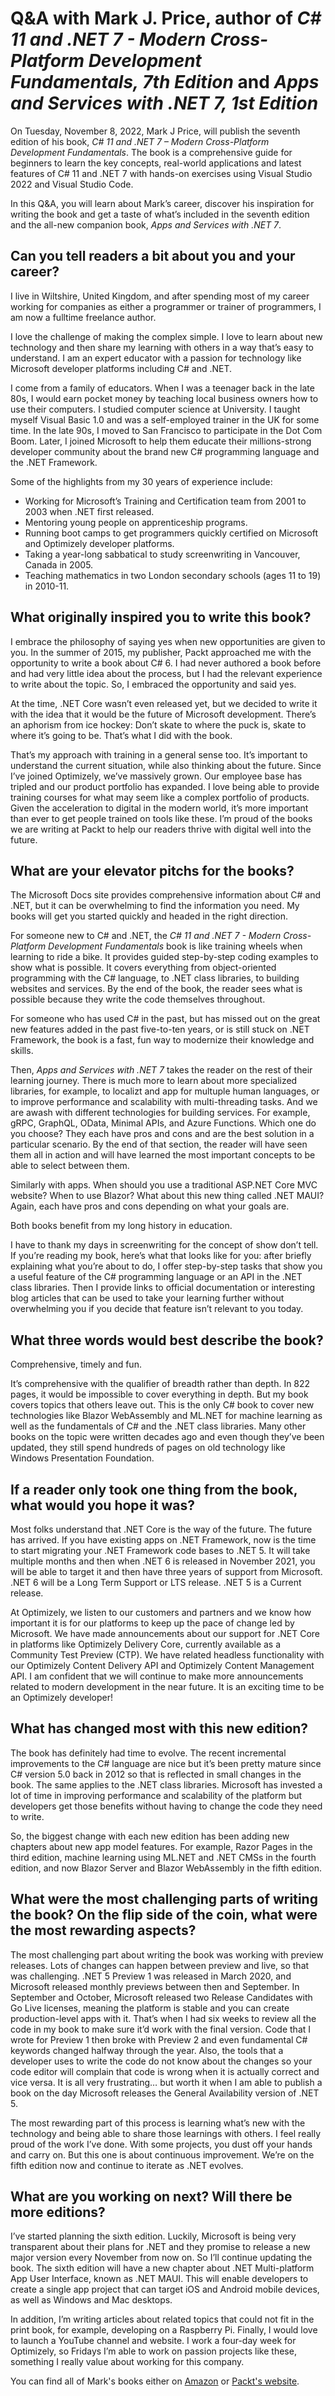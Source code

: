 # Q&A with Mark J. Price, author of *C# 11 and .NET 7 - Modern Cross-Platform Development Fundamentals, 7th Edition* and *Apps and Services with .NET 7, 1st Edition*

On Tuesday, November 8, 2022, Mark J Price, will publish the seventh edition of his book, *C# 11 and .NET 7 – 
Modern Cross-Platform Development Fundamentals*. The book is a comprehensive guide for beginners to learn 
the key concepts, real-world applications and latest features of C# 11 and .NET 7 with hands-on exercises 
using Visual Studio 2022 and Visual Studio Code. 

In this Q&A, you will learn about Mark’s career, discover his inspiration for writing the book and get a 
taste of what’s included in the seventh edition and the all-new companion book, *Apps and Services with .NET 7*.

## Can you tell readers a bit about you and your career?

I live in Wiltshire, United Kingdom, and after spending most of my career working for companies as either a 
programmer or trainer of programmers, I am now a fulltime freelance author. 

I love the challenge of making the complex simple. I love to learn about new technology and then share my learning 
with others in a way that’s easy to understand. I am an expert educator with a passion for technology like 
Microsoft developer platforms including C# and .NET.

I come from a family of educators. When I was a teenager back in the late 80s, I would earn pocket money by teaching 
local business owners how to use their computers. I studied computer science at University. I taught myself Visual 
Basic 1.0 and was a self-employed trainer in the UK for some time. In the late 90s, I moved to San Francisco to 
participate in the Dot Com Boom. Later, I joined Microsoft to help them educate their millions-strong developer 
community about the brand new C# programming language and the .NET Framework.

Some of the highlights from my 30 years of experience include: 

- Working for Microsoft’s Training and Certification team from 2001 to 2003 when .NET first released.
- Mentoring young people on apprenticeship programs.
- Running boot camps to get programmers quickly certified on Microsoft and Optimizely developer platforms. 
- Taking a year-long sabbatical to study screenwriting in Vancouver, Canada in 2005.
- Teaching mathematics in two London secondary schools (ages 11 to 19) in 2010-11.

## What originally inspired you to write this book?

I embrace the philosophy of saying yes when new opportunities are given to you. In the summer of 2015, 
my publisher, Packt approached me with the opportunity to write a book about C# 6. I had never authored 
a book before and had very little idea about the process, but I had the relevant experience to write about 
the topic. So, I embraced the opportunity and said yes.

At the time, .NET Core wasn’t even released yet, but we decided to write it with the idea that it would be 
the future of Microsoft development. There’s an aphorism from ice hockey: Don’t skate to where the puck is, 
skate to where it’s going to be. That’s what I did with the book.

That’s my approach with training in a general sense too. It’s important to understand the current situation, 
while also thinking about the future. Since I’ve joined Optimizely, we’ve massively grown. Our employee base 
has tripled and our product portfolio has expanded. I love being able to provide training courses for what 
may seem like a complex portfolio of products. Given the acceleration to digital in the modern world, it’s 
more important than ever to get people trained on tools like these. I’m proud of the books we are writing 
at Packt to help our readers thrive with digital well into the future.

## What are your elevator pitchs for the books?

The Microsoft Docs site provides comprehensive information about C# and .NET, but it can be overwhelming to 
find the information you need. My books will get you started quickly and headed in the right direction.

For someone new to C# and .NET, the *C# 11 and .NET 7 - Modern Cross-Platform Development Fundamentals* book is 
like training wheels when learning to ride a bike. It provides guided step-by-step coding examples to show what 
is possible. It covers everything from object-oriented programming with the C# language, to .NET class libraries, 
to building websites and services. By the end of the book, the reader sees what is possible because they write 
the code themselves throughout.

For someone who has used C# in the past, but has missed out on the great new features added in the past 
five-to-ten years, or is still stuck on .NET Framework, the book is a fast, fun way to modernize their 
knowledge and skills.

Then, *Apps and Services with .NET 7* takes the reader on the rest of their learning journey. There is much more 
to learn about more specialized libraries, for example, to localizt and app for multuple human languages, or to 
improve performance and scalability with multi-threading tasks. And we are awash with different technologies for 
building services. For example, gRPC, GraphQL, OData, Minimal APIs, and Azure Functions. Which one do you choose? 
They each have pros and cons and are the best solution in a particular scenario. By the end of that section, the 
reader will have seen them all in action and will have learned the most important concepts to be able to select 
between them.

Similarly with apps. When should you use a traditional ASP.NET Core MVC website? When to use Blazor? What about 
this new thing called .NET MAUI? Again, each have pros and cons depending on what your goals are.

Both books benefit from my long history in education.

I have to thank my days in screenwriting for the concept of show don’t tell. If you’re reading my book, here’s 
what that looks like for you: after briefly explaining what you’re about to do, I offer step-by-step tasks that 
show you a useful feature of the C# programming language or an API in the .NET class libraries. Then I provide 
links to official documentation or interesting blog articles that can be used to take your learning further 
without overwhelming you if you decide that feature isn’t relevant to you today.

## What three words would best describe the book? 

Comprehensive, timely and fun.

It’s comprehensive with the qualifier of breadth rather than depth. In 822 pages, it would be impossible to cover 
everything in depth. But my book covers topics that others leave out. This is the only C# book to cover new 
technologies like Blazor WebAssembly and ML.NET for machine learning as well as the fundamentals of C# and the 
.NET class libraries. Many other books on the topic were written decades ago and even though they’ve been updated, 
they still spend hundreds of pages on old technology like Windows Presentation Foundation.

## If a reader only took one thing from the book, what would you hope it was? 

Most folks understand that .NET Core is the way of the future. The future has arrived. If you have existing apps on .NET Framework, now is the time to 
start migrating your .NET Framework code bases to .NET 5. It will take multiple months and then when .NET 6 is released in November 2021, you will be 
able to target it and then have three years of support from Microsoft. .NET 6 will be a Long Term Support or LTS release. .NET 5 is a Current release.

At Optimizely, we listen to our customers and partners and we know how important it is for our platforms to keep up the pace of change led by Microsoft. 
We have made announcements about our support for .NET Core in platforms like Optimizely Delivery Core, currently available as a Community Test Preview 
(CTP). We have related headless functionality with our Optimizely Content Delivery API and Optimizely Content Management API. I am confident that we 
will continue to make more announcements related to modern development in the near future. It is an exciting time to be an Optimizely developer! 

## What has changed most with this new edition?

The book has definitely had time to evolve. The recent incremental improvements to the C# language are nice but it’s been pretty mature since C# version 
5.0 back in 2012 so that is reflected in small changes in the book. The same applies to the .NET class libraries. Microsoft has invested a lot of time in 
improving performance and scalability of the platform but developers get those benefits without having to change the code they need to write.

So, the biggest change with each new edition has been adding new chapters about new app model features. For example, Razor Pages in the third edition, 
machine learning using ML.NET and .NET CMSs in the fourth edition, and now Blazor Server and Blazor WebAssembly in the fifth edition.

## What were the most challenging parts of writing the book? On the flip side of the coin, what were the most rewarding aspects?

The most challenging part about writing the book was working with preview releases. Lots of changes can happen between preview and live, so that was 
challenging. .NET 5 Preview 1 was released in March 2020, and Microsoft released monthly previews between then and September. In September and October, 
Microsoft released two Release Candidates with Go Live licenses, meaning the platform is stable and you can create production-level apps with it. That’s 
when I had six weeks to review all the code in my book to make sure it’d work with the final version. Code that I wrote for Preview 1 then broke with 
Preview 2 and even fundamental C# keywords changed halfway through the year. Also, the tools that a developer uses to write the code do not know about 
the changes so your code editor will complain that code is wrong when it is actually correct and vice versa. It is all very frustrating… but worth it 
when I am able to publish a book on the day Microsoft releases the General Availability version of .NET 5.

The most rewarding part of this process is learning what’s new with the technology and being able to share those learnings with others. I feel really 
proud of the work I’ve done. With some projects, you dust off your hands and carry on. But this one is about continuous improvement. We’re on the fifth 
edition now and continue to iterate as .NET evolves.

## What are you working on next? Will there be more editions?

I’ve started planning the sixth edition. Luckily, Microsoft is being very transparent about their plans for .NET and they promise to release a new major 
version every November from now on. So I’ll continue updating the book. The sixth edition will have a new chapter about .NET Multi-platform App User 
Interface, known as .NET MAUI. This will enable developers to create a single app project that can target iOS and Android mobile devices, as well as 
Windows and Mac desktops.

In addition, I’m writing articles about related topics that could not fit in the print book, for example, developing on a Raspberry Pi. Finally, I 
would love to launch a YouTube channel and website. I work a four-day week for Optimizely, so Fridays I’m able to work on passion projects like these, 
something I really value about working for this company.

You can find all of Mark's books either on [Amazon](https://www.amazon.com/Mark-J-Price/e/B071DW3QGN/) or 
[Packt's website](https://subscription.packtpub.com/search?query=mark+j.+price).
